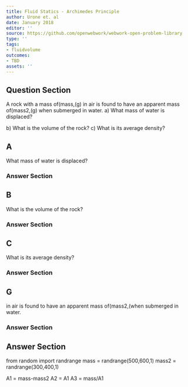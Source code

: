 ```yaml
---
title: Fluid Statics - Archimedes Principle
author: Urone et. al
date: January 2018
editor: ''
source: https://github.com/openwebwork/webwork-open-problem-library
type: ''
tags:
- fluidvolume
outcomes:
- TBD
assets: ''
---
```


## Question Section 

A rock with a mass of(mass,(g) in air is found to have an apparent mass of(mass2,(g) when submerged in water.
a) What mass of water is displaced?
 
b) What is the volume of the rock?
c) What is its average density?

## A
What mass of water is displaced?
### Answer Section
## B
What is the volume of the rock?
### Answer Section
## C
What is its average density?
### Answer Section
## G
in air is found to have an apparent mass of(mass2,(when submerged in water.
### Answer Section


## Answer Section

from random import randrange
mass = randrange(500,600,1)
mass2 = randrange(300,400,1)

A1 = mass-mass2
A2 = A1
A3 = mass/A1